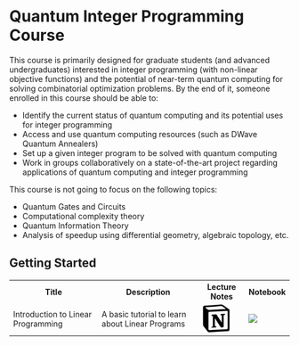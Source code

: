# Quantum Integer Programming Course 

This course is primarily designed for graduate students (and advanced undergraduates) interested in integer programming (with non-linear objective functions) and the potential of near-term quantum computing for solving combinatorial optimization problems.
By the end of it, someone enrolled in this course should be able to:
- Identify the current status of quantum computing and its potential uses for integer programming
- Access and use quantum computing resources (such as DWave Quantum Annealers)
- Set up a given integer program to be solved with quantum computing 
- Work in groups collaboratively on a state-of-the-art project regarding applications of quantum computing and integer programming

This course is not going to focus on the following topics:
- Quantum Gates and Circuits
- Computational complexity theory
- Quantum Information Theory
- Analysis of speedup using differential geometry, algebraic topology, etc.


## Getting Started

<table class="tg">
  <tr>
    <th class="tg-yw4l"><b>Title</b></th>
    <th class="tg-yw4l"><b>Description</b></th>
    <th class="tg-yw4l"><b>Lecture Notes</b></th>
    <th class="tg-yw4l"><b>Notebook</b></th>
  </tr>
  
  <tr>
    <td class="tg-yw4l">Introduction to Linear Programming</td>
    <td class="tg-yw4l">A basic tutorial to learn about Linear Programs</td>
    <td class="tg-yw4l"><a href="https://vaulted-pelican-d82.notion.site/Quantum-Integer-Programming-76235c575d6849fea5d632f73c345742">
   <img src="https://github.com/MonitSharma/MonitSharma/blob/main/notion.svg" width="50" height="50" >
    <td class="tg-yw4l"><a href="https://colab.research.google.com/drive/1APvivXzc3ekRMXqpt45CJnQXTzotX8m6?usp=sharing">
  <img src="https://colab.research.google.com/assets/colab-badge.svg" width = '' >
</a></td>
  </tr>
  


 
  </table> 
 

  
 

